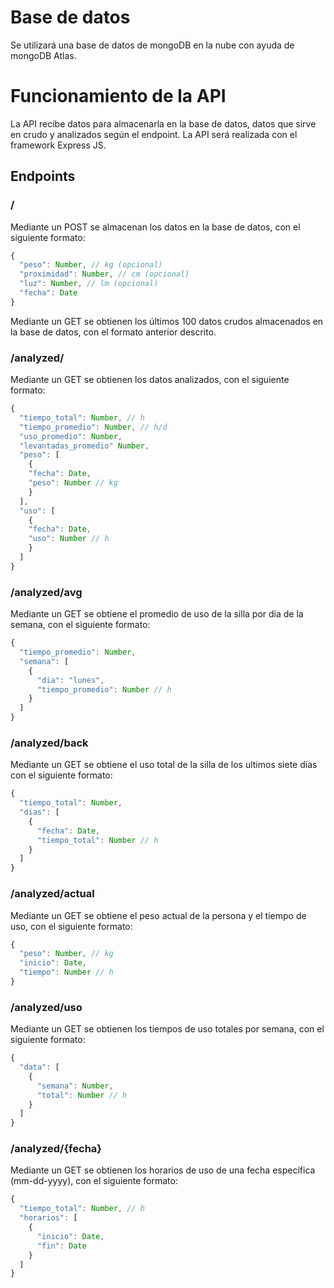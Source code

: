 # Base de datos
Se utilizará una base de datos de mongoDB en la nube con ayuda de mongoDB Atlas.

# Funcionamiento de la API
La API recibe datos para almacenarla en la base de datos, datos que sirve en crudo y analizados según el endpoint. La API será realizada con el framework Express JS.

## Endpoints

### /
Mediante un POST se almacenan los datos en la base de datos, con el siguiente formato:
```js
{
  "peso": Number, // kg (opcional)
  "proximidad": Number, // cm (opcional)
  "luz": Number, // lm (opcional)
  "fecha": Date
}
```

Mediante un GET se obtienen los últimos 100 datos crudos almacenados en la base de datos, con el formato anterior descrito.

### /analyzed/
Mediante un GET se obtienen los datos analizados, con el siguiente formato:
```js
{
  "tiempo_total": Number, // h
  "tiempo_promedio": Number, // h/d
  "uso_promedio": Number,
  "levantadas_promedio" Number,
  "peso": [
    {
    "fecha": Date,
    "peso": Number // kg
    }
  ],
  "uso": [
    {
    "fecha": Date,
    "uso": Number // h
    }
  ]
}
```

### /analyzed/avg
Mediante un GET se obtiene el promedio de uso de la silla por día de la semana, con el siguiente formato:
```js
{
  "tiempo_promedio": Number,
  "semana": [
    {
      "dia": "lunes",
      "tiempo_promedio": Number // h
    }
  ]
}
```

### /analyzed/back
Mediante un GET se obtiene el uso total de la silla de los ultimos siete días con el siguiente formato:
```js
{
  "tiempo_total": Number,
  "dias": [
    {
      "fecha": Date,
      "tiempo_total": Number // h
    }
  ]
}
```

### /analyzed/actual
Mediante un GET se obtiene el peso actual de la persona y el tiempo de uso, con el siguiente formato:
```js
{
  "peso": Number, // kg
  "inicio": Date,
  "tiempo": Number // h
}
```

### /analyzed/uso
Mediante un GET se obtienen los tiempos de uso totales por semana, con el siguiente formato:
```js
{
  "data": [
    {
      "semana": Number,
      "total": Number // h
    }
  ]
}
```

### /analyzed/{fecha}
Mediante un GET se obtienen los horarios de uso de una fecha específica (mm-dd-yyyy), con el siguiente formato:
```js
{
  "tiempo_total": Number, // h
  "horarios": [
    {
      "inicio": Date,
      "fin": Date
    }
  ]
}
```
